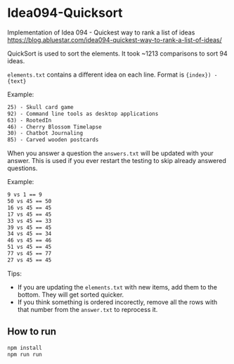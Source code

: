 # Idea094-Quicksort

Implementation of Idea 094 - Quickest way to rank a list of ideas https://blog.abluestar.com/idea094-quickest-way-to-rank-a-list-of-ideas/

QuickSort is used to sort the elements. It took ~1213 comparisons to sort 94 ideas.

`elements.txt` contains a different idea on each line. Format is `{index}) - {text}`

Example:

```txt
25) - Skull card game
92) - Command line tools as desktop applications
63) - RootedIn
46) - Cherry Blossom Timelapse
30) - Chatbot Journaling
85) - Carved wooden postcards
```

When you answer a question the `answers.txt` will be updated with your answer. This is used if you ever restart the testing to skip already answered questions.

Example:

```txt
9 vs 1 == 9
50 vs 45 == 50
16 vs 45 == 45
17 vs 45 == 45
33 vs 45 == 33
39 vs 45 == 45
34 vs 45 == 34
46 vs 45 == 46
51 vs 45 == 45
77 vs 45 == 77
27 vs 45 == 45
```

Tips:

- If you are updating the `elements.txt` with new items, add them to the bottom. They will get sorted quicker.
- If you think something is ordered incorectly, remove all the rows with that number from the `answer.txt` to reprocess it.

## How to run

```cmd
npm install 
npm run run
```
